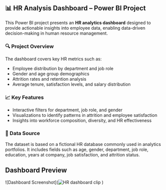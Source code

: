 ## 📊 HR Analysis Dashboard – Power BI Project

This Power BI project presents an **HR analytics dashboard** designed to provide actionable insights into employee data, enabling data-driven decision-making in human resource management.

### 🔍 Project Overview

The dashboard covers key HR metrics such as:

* Employee distribution by department and job role
* Gender and age group demographics
* Attrition rates and retention analysis
* Average tenure, satisfaction levels, and salary distribution

### 📈 Key Features

* Interactive filters for department, job role, and gender
* Visualizations to identify patterns in attrition and employee satisfaction
* Insights into workforce composition, diversity, and HR effectiveness

### 🧩 Data Source

The dataset is based on a fictional HR database commonly used in analytics portfolios. It includes fields such as age, gender, department, job role, education, years at company, job satisfaction, and attrition status.


## Dashboard Preview
![Dashboard Screenshot](![HR dashboard clip](https://github.com/user-attachments/assets/80a936d2-b3aa-4a07-b393-60638704a8fc)
)


